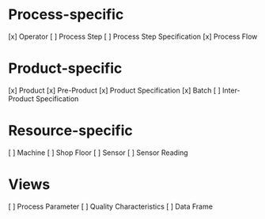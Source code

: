 # Process-specific
[x] Operator
[ ] Process Step
[ ] Process Step Specification
[x] Process Flow

# Product-specific
[x] Product
[x] Pre-Product
[x] Product Specification
[x] Batch
[ ] Inter-Product Specification

# Resource-specific
[ ] Machine
[ ] Shop Floor
[ ] Sensor
[ ] Sensor Reading

# Views
[ ] Process Parameter
[ ] Quality Characteristics
[ ] Data Frame